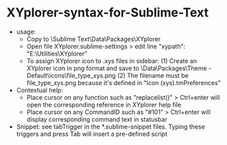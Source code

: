 XYplorer-syntax-for-Sublime-Text
================================

- usage:
   + Copy to \Sublime Text\Data\Packages\XYplorer
   + Open file XYplorer.sublime-settings > edit line "xypath": "E:\\Utilities\\XYplorer"
   + To assign XYplorer icon to .xys files in sidebar:
      (1) Create an XYplorer icon in png format and save to \\Data\\Packages\\Theme - Default\\icons\\file_type_xys.png
      (2) The filename must be file_type_xys.png because it's defined in "Icon (xys).tmPreferences"
- Contextual help:
   + Place cursor on any function such as "replacelist()" > Ctrl+enter will open the corresponding reference in XYplorer help file
   + Place cursor on any CommandID such as "#101" > Ctrl+enter will display corresponding command text in statusbar
- Snippet: see tabTrigger in the *.sublime-snippet files. Typing these triggers and press Tab will insert a pre-defined script
